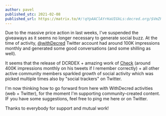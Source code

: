 ```yaml
---
author: pavel
published_utc: 2021-02-08
published_url: https://matrix.to/#/!qYpAAClAYrHaUIGkLs:decred.org/$VmZPPZKr9pE83YhY9pVQFkxugogVL6ic9SM6FYEkQkU
---
```


Due to the massive price action in last weeks, I've suspended the giveaways as it seems no longer necessary to generate social buzz. At the time of activity, [@withDecred](https://twitter.com/withdecred) Twitter account had around 100K impressions monthly and generated some good conversations (and some shilling as well).

It seems that the release of DCRDEX + amazing work of [Check](https://twitter.com/_Checkmatey_) (around 400K impressions monthly on his tweets if I remember correctly) + all other active community members sparkled growth of social activity which was picked multiple times also by "social trackers" on Twitter.

I'm now thinking how to go forward from here with WithDecred activities (web + Twitter), for the moment I'm supporting community-created content. IF you have some suggestions, feel free to ping me here or on Twitter.

Thanks to everybody for support and mutual work!
